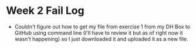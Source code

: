 # Week 2 Fail Log

* Couldn't figure out how to get my file from exercise 1 from my DH Box to GitHub using command line (I'll have to review it but as of right now it wasn't happening) so I just downloaded it and uploaded it as a new file.

